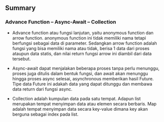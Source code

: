 ## Summary

### Advance Function – Async-Await – Collection


* Advance function atau fungsi lanjutan, yaitu anonymous function dan arrow function. anonymous function ini tidak memiliki nama tetapi berfungsi sebagai data di parameter. Sedangkan arrow function adalah fungsi yang bisa memiliki nama atau tidak, berisa 1 data dari proses ataupun data statis, dan nilai return fungsi arrow ini diambil dari data tersebut.

* Async-await dapat menjalakan beberapa proses tanpa perlu menunggu, proses juga ditulis dalam bentuk fungsi, dan await akan menunggu hingga proses async selesai, asynchronous memberikan hasil Future. Tipe data Future ini adakah data yang dapat ditunggu dan membawa data return dari fungsi async.

* Collection adalah kumpulan data pada satu tempat. Adapun list merupakan tempat menyimpan data atau elemen secara berbaris. Map adalah tempat menyimpan data secara key-value dimana key akan berguna sebagai index pada list.